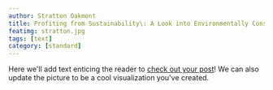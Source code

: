 ```yaml
---
author: Stratton Oakmont
title: Profiting from Sustainability\: A Look into Environmentally Conscious Companies
featimg: stratton.jpg
tags: [text]
category: [standard]
---
```


Here we'll add text enticing the reader to <a href="https://stat231-f20.github.io/Blog-Stratton-Oakmont/" target="blank">check out your post</a>!  We can also update the picture to be a cool visualization you've created.

